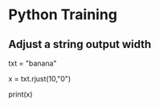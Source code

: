 # Python Training

## Adjust a string output width 

txt = "banana"

x = txt.rjust(10,"0")

print(x)

